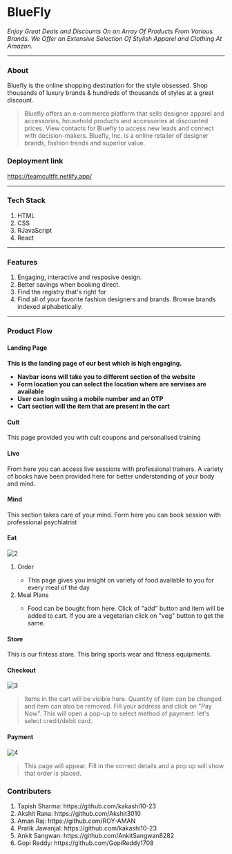 <h1>BlueFly</h1>

_Enjoy Great Deals and Discounts On an Array Of Products From Various Brands. We Offer an Extensive Selection Of Stylish Apparel and Clothing At Amazon._
<hr>

<h3> About </h3>
Bluefly is the online shopping destination for the style obsessed. Shop thousands of luxury brands & hundreds of thousands of styles at a great discount.

> Bluefly offers an e-commerce platform that sells designer apparel and accessories, household products and accessories at discounted prices. View contacts for Bluefly to access new leads and connect with decision-makers. Bluefly, Inc. is a online retailer of designer brands, fashion trends and superior value.

<h3> Deployment link </h3>

<a href="https://teamcultfit.netlify.app/" target="_blank">https://teamcultfit.netlify.app/
 
<hr>
<h3> Tech Stack </h3>
 
 
<ol>
 <li>HTML</li> 
 <li>CSS</li> 
 <li>RJavaScript</li> 
 <li>React</li> 
</ol>

 <hr>
 
 <h3>Features</h3>
 
 1. Engaging, interactive and resposive design.
 2. Better savings when booking direct.
 3. Find the registry that's right for
 4. Find all of your favorite fashion designers and brands. Browse brands indexed alphabetically.

 <hr>
 
 <h3> Product Flow </h3>
 
 <h4> Landing Page <h4>

  <p>This is the landing page of our best which is high engaging.</P>
  
  <ul>
   <li>Navbar icons will take you to different section of the website</li>
   <li>Form location you can select the location where are servises are available</li>
   <li>User can login using a mobile number and an OTP</li>
   <li>Cart section will the item that are present in the cart</li>
  </ul>
  
  <h4> Cult </h4>
  
  This page provided you with cult coupons and personalised training
  
  <h4> Live  </h4>
  
  From here you can access live sessions with professional trainers. A variety of books have been provided here for better understanding of your body and mind.
  
  <h4> Mind </h4>
  
  This section takes care of your mind. Form here you can book session with professional psychiatrist
  
  <h4> Eat </h4>
  
  ![2](https://user-images.githubusercontent.com/78145877/162580996-f9f5ec8f-1a36-419c-8668-31dbcb94d9e8.png)
  
  <ol>
   <li>Order</li>
    <ul>
     <li>This page gives you insight on variety of food available to you for every meal of the day</li>
    </ul>
   <li>Meal Plans</li>
    <ul>
     <li>Food can be bought from here. Click of "add" button and item will be added to cart. If you are a vegetarian click on "veg" button to get the same.</li>
    </ul>
  </ol>
  
  <h4> Store </h4>
  
  This is our fintess store. This bring sports wear and fitness equipments.
  
  <h4> Checkout </h4>
  
  ![3](https://user-images.githubusercontent.com/78145877/162580897-70b79d6d-9287-4068-9041-7ebb9ebe10bf.png)
  
  > Items in the cart will be visible here. Quantity of item can be changed and item can also be removed. Fill your address and click on "Pay Now". This will open a pop-up to select method of payment. let's select credit/debit card. 
  
  
  <h4> Payment </h4>
  
  ![4](https://user-images.githubusercontent.com/78145877/162580901-7980c6e8-71b8-4e67-87a1-98ec9f88b43b.png)

  > This page will appear. Fill in the correct details and a pop up will show that order is placed. 
  
  
 <h3>Contributers </h3>
 <ol>
  
<!--   <a href="www.linkedin.com/in/tapish23"> LinkedIn </a> </li> -->
<!--   https://github.com/kakashi10-23 -->
<!--   <li>Tapish Sharma: <a href="https://github.com/kakashi10-23"> Github </a>  <a href="www.linkedin.com/in/tapish23"> LinkedIn </a> </li> -->
  
  <li>Tapish Sharma: https://github.com/kakashi10-23 </li>
  
  <li>Akshit Rana:  https://github.com/Akshit3010 </li>
   
  <li>Aman Raj: https://github.com/ROY-AMAN </li>
   
  <li>Pratik Jawanjal: https://github.com/kakashi10-23 </li>
   
  <li>Ankit Sangwan: https://github.com/AnkitSangwan8282 </li>
   
  <li>Gopi Reddy:  https://github.com/GopiReddy1708 </li>

 </ol>

